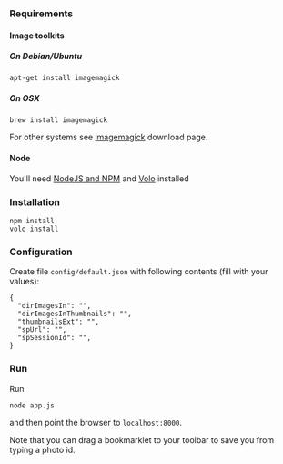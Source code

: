 ### Requirements

#### Image toolkits

##### On Debian/Ubuntu

```
apt-get install imagemagick
```

##### On OSX

```
brew install imagemagick
```

For other systems see [imagemagick](http://www.imagemagick.org/script/binary-releases.php) download page.

#### Node

You'll need [NodeJS and NPM](http://nodejs.org/download/) and [Volo](https://github.com/volojs/volo#install) installed

### Installation

```
npm install
volo install
```

### Configuration

Create file ```config/default.json``` with following contents (fill with your values):

```
{
  "dirImagesIn": "",
  "dirImagesInThumbnails": "",
  "thumbnailsExt": "",
  "spUrl": "",
  "spSessionId": "",
}
```

### Run

Run 

```
node app.js
```

and then point the browser to ```localhost:8000```. 

Note that you can drag a bookmarklet to your toolbar to save you from typing a photo id.